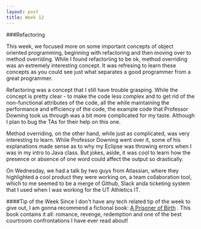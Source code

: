 ```yaml
---
layout: post
title: Week 12
---
```


###Refactoring

This week, we focused more on some important concepts of object oriented programming, beginning with refactoring and then moving over to method overriding. While I found refactoriing to be ok, method overriding was an extremely interesting concept. It was refresing to learn these concepts as you could see just what separates a good programmer from a great programmer. 

Refactoring was a concept that I still have trouble grasping. While the concept is pretty clear - to make the code less complex and to get rid of the non-functional attributes of the code, all the while maintaining the performance and efficiency of the code, the example code that Professor Downing took us through was a bit more complicated for my taste. Although I plan to bug the TAs for their help on this one. 

Method overriding, on the other hand, while just as complicated, was very interesting to learn. While Professor Downing went over it, some of his explanations made sense as to why my Eclipse was throwing errors when I was in my intro to Java class. But jokes, aside, it was cool to learn how the presence or absence of one word could affect the output so drastically. 

On Wednesday, we had a talk by two guys from Atlassian, where they highlighted a cool product they were working on, a team collaboration tool, which to me seemed to be a merge of Github, Slack anda ticketing system that I used when I was working for the UT Athletics IT.

####Tip of the Week
Since I don't have any tech related tip of the week to give out, I am gonna recommend a fictional book: [A Prisoner of Birth](http://www.goodreads.com/book/show/1611988.A_Prisoner_of_Birth) . This book contains it all: romance, revenge, redemption and one of the best courtroom confrontations I have ever read about!
